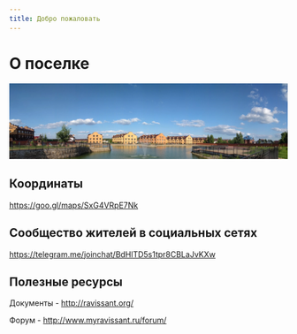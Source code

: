 ```yaml
---
title: Добро пожаловать
---
```

# О поселке

![Ravissant](IMG_20170816_170119.vr.jpg)

## Координаты

<https://goo.gl/maps/SxG4VRpE7Nk>

## Сообщество жителей в социальных сетях

<https://telegram.me/joinchat/BdHlTD5s1tpr8CBLaJvKXw>

## Полезные ресурсы

Документы - <http://ravissant.org/>

Форум - <http://www.myravissant.ru/forum/>
